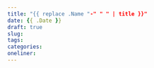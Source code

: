 ```yaml
---
title: "{{ replace .Name "-" " " | title }}"
date: {{ .Date }}
draft: true
slug:
tags:
categories:
oneliner:
---
```

